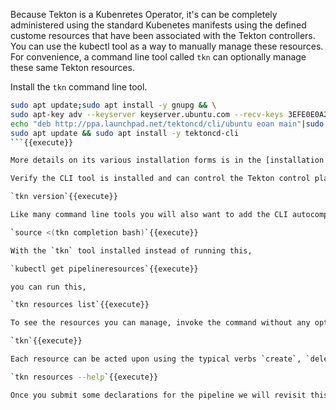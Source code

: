 Because Tekton is a Kubenretes Operator, it's can be completely administered using the standard Kubenetes manifests using the defined custome resources that have been associated with the Tekton controllers. You can use the kubectl tool as a way to manually manage these resources. For convenience, a command line tool called `tkn` can optionally manage these same Tekton resources. 

Install the `tkn` command line tool.

```bash
sudo apt update;sudo apt install -y gnupg && \
sudo apt-key adv --keyserver keyserver.ubuntu.com --recv-keys 3EFE0E0A2F2F60AA && \
echo "deb http://ppa.launchpad.net/tektoncd/cli/ubuntu eoan main"|sudo tee /etc/apt/sources.list.d/tektoncd-ubuntu-cli.list && \
sudo apt update && sudo apt install -y tektoncd-cli
```{{execute}}

More details on its various installation forms is in the [installation documentation](https://github.com/tektoncd/cli).

Verify the CLI tool is installed and can control the Tekton control plane.

`tkn version`{{execute}}

Like many command line tools you will also want to add the CLI autocompletion. As you type lengthy commands the tab key will make the best guess to fill in the command details.

`source <(tkn completion bash)`{{execute}}

With the `tkn` tool installed instead of running this,

`kubectl get pipelineresources`{{execute}}

you can run this,

`tkn resources list`{{execute}}

To see the resources you can manage, invoke the command without any options.

`tkn`{{execute}}

Each resource can be acted upon using the typical verbs `create`, `delete`, `describe`, `list`.

`tkn resources --help`{{execute}}

Once you submit some declarations for the pipeline we will revisit this `tkn` tool.
